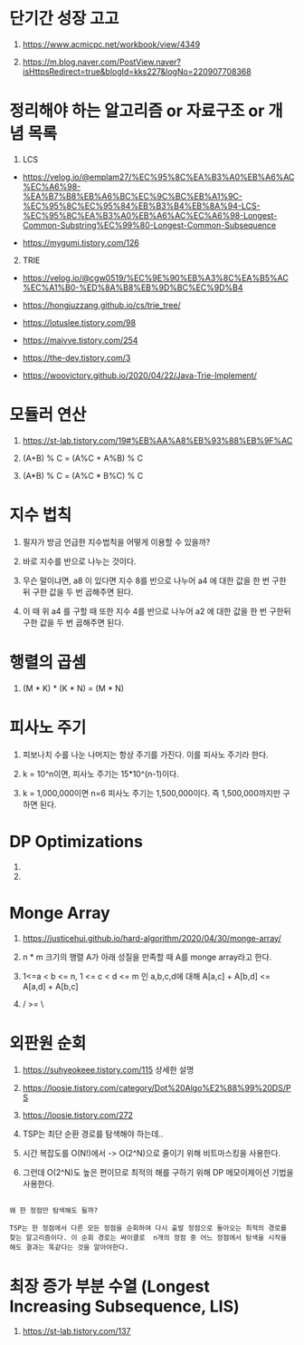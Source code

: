# 단기간 성장 고고

1. https://www.acmicpc.net/workbook/view/4349

2. https://m.blog.naver.com/PostView.naver?isHttpsRedirect=true&blogId=kks227&logNo=220907708368

# 정리해야 하는 알고리즘 or 자료구조 or 개념 목록

1. LCS 

- https://velog.io/@emplam27/%EC%95%8C%EA%B3%A0%EB%A6%AC%EC%A6%98-%EA%B7%B8%EB%A6%BC%EC%9C%BC%EB%A1%9C-%EC%95%8C%EC%95%84%EB%B3%B4%EB%8A%94-LCS-%EC%95%8C%EA%B3%A0%EB%A6%AC%EC%A6%98-Longest-Common-Substring%EC%99%80-Longest-Common-Subsequence

- https://mygumi.tistory.com/126

2. TRIE

- https://velog.io/@cgw0519/%EC%9E%90%EB%A3%8C%EA%B5%AC%EC%A1%B0-%ED%8A%B8%EB%9D%BC%EC%9D%B4

- https://hongjuzzang.github.io/cs/trie_tree/

- https://lotuslee.tistory.com/98

- https://maivve.tistory.com/254

- https://the-dev.tistory.com/3

- https://woovictory.github.io/2020/04/22/Java-Trie-Implement/

# 모듈러 연산

1. https://st-lab.tistory.com/19#%EB%AA%A8%EB%93%88%EB%9F%AC

2. (A+B) % C = (A%C + A%B) % C

3. (A*B) % C = (A%C * B%C) % C

# 지수 법칙

1. 필자가 방금 언급한 지수법칙을 어떻게 이용할 수 있을까?

2. 바로 지수를 반으로 나누는 것이다.

3. 무슨 말이냐면, a8 이 있다면 지수 8를 반으로 나누어 a4 에 대한 값을 한 번 구한 뒤 구한 값을 두 번 곱해주면 된다.

4. 이 때 위 a4 를 구할 때 또한 지수 4를 반으로 나누어 a2 에 대한 값을 한 번 구한뒤 구한 값을 두 번 곱해주면 된다.

# 행렬의 곱셈

1. (M * K) * (K * N) = (M * N)

# 피사노 주기

1. 피보나치 수를 나눈 나머지는 항상 주기를 가진다. 이를 피사노 주기라 한다.

2. k = 10^n이면, 피사노 주기는 15*10^(n-1)이다.

3. k = 1,000,000이면 n=6 피사노 주기는 1,500,000이다. 즉 1,500,000까지만 구하면 된다.

# DP Optimizations

1. 

2. 

# Monge Array

1. https://justicehui.github.io/hard-algorithm/2020/04/30/monge-array/

2. n * m 크기의 행렬 A가 아래 성질을 만족할 때 A를 monge array라고 한다.

3. 1<=a < b <= n, 1 <= c < d <= m 인 a,b,c,d에 대해 A[a,c] + A[b,d] <= A[a,d] + A[b,c]

4. / >= \

# 외판원 순회

1. https://suhyeokeee.tistory.com/115 상세한 설명

1. https://loosie.tistory.com/category/Dot%20Algo%E2%88%99%20DS/PS

1. https://loosie.tistory.com/272

1. TSP는 최단 순환 경로를 탐색해야 하는데..

2. 시간 복잡도를 O(N!)에서 -> O(2^N)으로 줄이기 위해 비트마스킹을 사용한다.

3. 그런데 O(2^N)도 높은 편이므로 최적의 해를 구하기 위해 DP 메모이제이션 기법을 사용한다.

```

왜 한 정점만 탐색해도 될까?

TSP는 한 정점에서 다른 모든 정점을 순회하여 다시 출발 정점으로 돌아오는 최적의 경로를 찾는 알고리즘이다. 이 순회 경로는 싸이클로  n개의 정점 중 어느 정점에서 탐색을 시작을 해도 결과는 똑같다는 것을 알아야한다.

```

# 최장 증가 부분 수열 (Longest Increasing Subsequence, LIS)

1. https://st-lab.tistory.com/137

